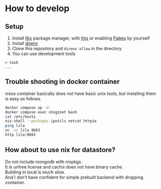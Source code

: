 # How to develop

## Setup

1. Install [Nix](https://nixos.org/) package manager, with [this](https://github.com/DeterminateSystems/nix-installer) or enabling [Flakes](https://nixos.wiki/wiki/Flakes) by yourself
1. Install [direnv](https://github.com/direnv/direnv)
1. Clone this repository and `direnv allow` in the directory
1. You can use development tools

```console
> task
...
```

## Trouble shooting in docker container

nixos container basically does not have basic unix tools, but installing them is easy as follows

```bash
docker compose up -d
docker compose exec shoginet bash
cat /etc/hosts
nix-shell --packages iputils netcat httpie
ping lila
nc -vz lila 9663
http lila:9663
```

## How about to use nix for datastore?

Do not include mongodb with nixpkgs.\
It is unfree license and cachix does not have binary cache.\
Building in local is much slow.\
And I don't have confident for simple prebuilt backend with dropping container.
